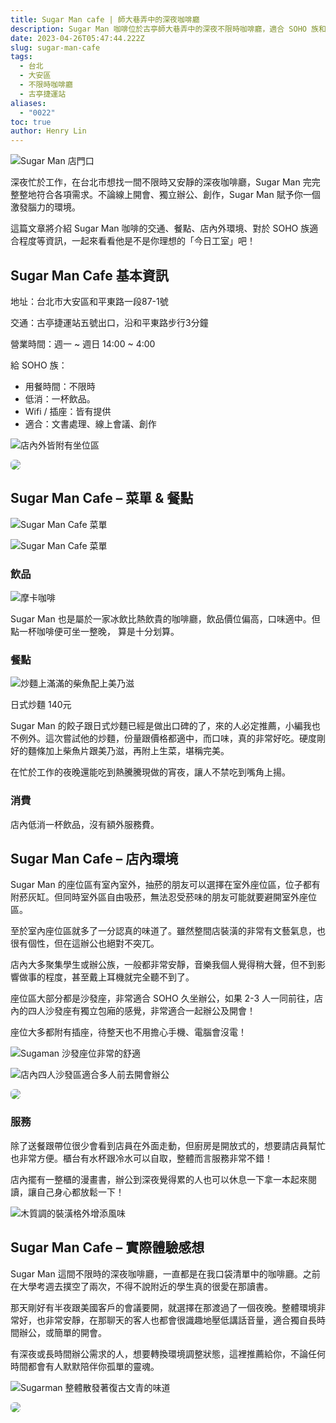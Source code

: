 ```yaml
---
title: Sugar Man cafe | 師大巷弄中的深夜咖啡廳
description: Sugar Man 咖啡位於古亭師大巷弄中的深夜不限時咖啡廳，適合 SOHO 族和遠距辦公者長時間辦公！
date: 2023-04-26T05:47:44.222Z
slug: sugar-man-cafe
tags:
  - 台北
  - 大安區
  - 不限時咖啡廳
  - 古亭捷運站
aliases:
  - "0022"
toc: true
author: Henry Lin
---
```

![Sugar Man 店門口](https://lh3.googleusercontent.com/u/0/docs/ADP-6oHAcodjcZTRQ9cN0AcZ6JByVkTR7u-aIG7vSRSmEnKLZPyOG5GowkIR8C0mbNQm8gs0G23cqEd7MaR2TEkP9NKmbI8xzhS6U-_6rVYYfJrS29w0TLTMUsT5IHn9K3DXDv_2t2ltoO3eSZEJtSBkci6AtWZKwIX35AVpKhRSoKEkhT8dRAVf2Gt5mRodL3bnH8XaWRQMm8s0Iy0cBH5V5kfJ-VQQ9_yh6DQ-6ajedFWk5sjNkr6e48MsabDA0C7KB33ZCJ4N-N8Tj-UfkX0EWXMHcg-m7Z_UxsiVz6FnAOIAFUdlC0PK9VXkmg9Rtow0bw86S7lEEyu3IwDkPqbR0cMLZQ0x5a-gDKTNIY91P7mefync50OrGQRIEBJq889caRy97Zf8jljG1s_vtPa3aJGzx4tFMt3JEEdAnbb9t2EvGLaCVbhH9Wvr052ZdxH9ipwTI6iPxB0FLJ5X7SjjxvCcsdRdM5VfPiGXgqHLw23wOyjDcYJfYtD7NWNftkyGv30jsF90OTedxsoLjV3vdcXwUallF5jFPzjy8PeI0j1CwDrA9_wRCi2bBwX31n9-pDpzD37Ak0mr0SC9H-BVg6mBDm3XOiATvZjrI0K163ZN3CrJcCXRlbRxoilfpXdc7JJvSrkZXeA41p0E7iiMwqyFDXEdUVQ--i-5JjbUX8op_1GdInptuEMe0cGW3eL4K_FqnV1MiLXFhjriDXIlripDDI24808VzQizRLKwiA7P0BoIJqi_o4gSaslaGocB0nKIVEXV1wrJSl2bS3mF3IeEVC02YNGx3cRXxXiP9lkTesG48ivn0w3rtc8w7cYGXdO5ex6gBDeAvxxvXpiO2rtURd7Apz7ZnJUullP7EGyofqVjeCEZOcaEEB2UNcAQc_XqKPdSI0HyzK5Z-TsyhIQwB7bmWcG0sinSmvqS_Vkt594iocW_wJrB632Shbtl8r3hyf0hn0QZTaCGIWIkP7LHR_R8dw7bmLil "Sugar Man 店門口")

深夜忙於工作，在台北市想找一間不限時又安靜的深夜咖啡廳，Sugar Man 完完整整地符合各項需求。不論線上開會、獨立辦公、創作，Sugar Man 賦予你一個激發腦力的環境。

這篇文章將介紹 Sugar Man 咖啡的交通、餐點、店內外環境、對於 SOHO 族適合程度等資訊，一起來看看他是不是你理想的「今日工室」吧！

## Sugar Man Cafe 基本資訊

地址：台北市大安區和平東路一段87-1號

交通：古亭捷運站五號出口，沿和平東路步行3分鐘

營業時間：週一 \~ 週日 14:00 \~ 4:00

給 SOHO 族：

* 用餐時間：不限時
* 低消：一杯飲品。
* Wifi / 插座：皆有提供
* 適合：文書處理、線上會議、創作

![店內外皆附有坐位區](https://lh3.googleusercontent.com/u/0/docs/ADP-6oE4tZw8xB8kNjMmgTUfpJHmWKrN2IQEGrex_d9fBoxJK1m7Ayjr_tMaRnSWrXD6ujG5rcz0qG5kOJbMIqxn7lnd7EAm7BRZg9AGsnimjMAGiCyHl19Jxyzjn3J6R2SyP4HYaIcHJ90s84L4EVZqSpNsV5oMPIOvN5tSiZ76cizIQlFO7A9-uPylrm-T_QOXlojmmdViMp6Zh2JLxBew_qufZYUgdSdSUfEMGV_3AAebAIABxjCTvZMcQLEl3d0XUL_rimnqBeQhTpeu6UCZ_frqCFap4pfH92ShWNV1Re0kHVpSIbEW0iQOdxdfGt3Z6AhfaHbC_1ijSspA2Dr2zGrTDPClxmPa4JIwX0V3I_JtLsjQ3W5-qaXorZBiec5fHKTQG_xehU-lC3jrNnQR35U3ZCf7WRaOQWbqmeNN6m0EZUZuZhipPZNtLrcWjBLO4q6o-1BGS6EfqZDYnWGlEVY16UBr6TkytYg-EB71V5GlOyZ4gxYauqj7fqFWLEi4niL_fU_UvHKd8Pn-4H7rVeVS6hseB4RGw47zMMWEsDuUItXbis6Id1-dWA9LIcTkw8mpCkWpSu5Y-TDhEphoG8NidGepsHL0CAS-Fg6ouWh9Djf7Ll3HT2nGmcnZhI8HOEeSGD_bpeFLVwRFjhh_NhYkHHIKNzI_cYxscLST71XdB9C1iIRKOXRYztggtFWnMyMtuArsQBYDDSMN045BCtPi13bLp7ZN9woMWfq4IHOyWwNndtmvyyY2w8Rh2dbzqMctASyVMYgV8xo_2lZbwa75jTkUMkRfo8ID0bxRbXWPVJDXY7Laf_j0JCHZ3zEdOOe3uDcIWo1JmKfRJ363olxYlGX2Ypt-XHQW_jVSkaBl2QKXj4yywqk26-ImscTpTF0hCAkaZH2oHANtlQrJv2K0kj6kZggMrcnX5LQRi3seL3qauX34dm7xxbVkKYyBTqLHEF_QqxZ071hej3ZAxWnvS9HTSMOkeKVA "店內外皆附有坐位區")

<a href="https://exittaiwan.com" target="_blank">
    <img lazyload src="banner-exittaiwan.webp" style="border-radius:6px;"/>
</a>

## Sugar Man Cafe – 菜單 & 餐點

![Sugar Man Cafe 菜單](https://lh3.googleusercontent.com/u/0/docs/ADP-6oEmnW_14uAb5npjcy_9vQVTezY0GZIeO_RtWPuBpItCMUm0rEKuQM2E0cgQJDkwFVrc-rIEZlsMvSO_w8DTldzY-U82tqssr8uGFm3S8WkJl9iR-RHD4QV05pFeJDaYCDqwSXBISqAYQ5gIHLI_DJiUL5tFclQ4PjWcVpBWM95HBemjwNN4DyYayWNMyPzcbWqc_BR7LK3_fnsWp8Y1GZjMRI9ulmAxJa5NfDZVIULPdnmI-CyOuHl-nB9qDCNDxiZg9AN5bjuO0XrzIJFrryITwnvgAFNYDQzkl-BoroYmhTdKHcyQlmxvzMn45ePhC006RCoaLeHITq6-sn-sMuqAOZx3JdB1M8uxMYWVurn4XXP6MfgMqRIVQu7PWccr7MUUfPJoXowX0ceL1rSW3gt5q29rJBYT1iNkv5APa2UQ5Q8xm4YYB-inpVC7JCuoekxLBLP0T3LJWnn4xTzjeDmOT-WX5FgxLjSM55_nDSVeS5fu0Agqp1gPs1XlBw244-J2EuYWHB79670ghZ_Mqm5s127P9zzDjg2NAe_6jbprssqkh--V4VFZa00CiHM836v_yhblA44W7UIw6AdNGSKopMJRk_XzC--_aw6JcUxo_DaU7Ef2yA3N-0-q4IM48JXVnBncSSUiaFyLBr5UZUy5hsAXoEV3rwWc-LbZ0j9p_I8jnANDlnzgtyTA4q6V1OzuI5S__azYtkOnrBkrvweRQGi080yE3d-WKK-cCBpYCQ7B4PFHtelWAiPdFtUoHBxIokooy0X90lbmj15hlymoxXWbU3sJn7q78zLue1j0ByvOKadIcQgBaeI0UDAod_v2bZPREG4sfkS-_elcPOWiAxLPgl4W_VTQTqzV22_C_LMdhe8PD5ZT20ezx95hJepfhY15qaeW-32ytMEA2MGwZ057TQfRfoi6ghILFspfM4Yjj1H5sS_Xbkv2pxivvaNItf7SDC4ArJH0E--EOZfP5wiYKGQ7xIw1 "Sugar Man Cafe 菜單")

![Sugar Man Cafe 菜單](https://lh3.googleusercontent.com/u/0/docs/ADP-6oG8imj6wKjo3R34BRxz8n8sC3spdo1ApXMstAxRWYENrwCz9J40jz-DtXywrM9CzzOpeOtxj7sZ52g0KMThjqYGhkbggYoYQaTE9ItIQs0HYGLLSw76F7f19hQP4wRPyJCwsuafL2FoBgGpqw1lHKwCtgvww4o4y-hZrMzXfOBqaEV1Aaa06Nh6TqNN2h6GOl-wrEStTu25gMe6tnabrSCYwSzTFmQ3xyYA78aR5EUUX9aPTuoJMuBbnnwAs91K3abNeLQALy3bnGafw-hr7gziRYOIUtMQYYul-VD596ee83byQx3oRuzFVLuib_T7ikxF2zo3GbLHLRZGPn_0oe3P1e8BlMptjXPIRUAStFZxSWk9g3RK9_HPrSYT4rYmGcyFJDKMUw1bKMmp3f1XMduqrXdvN1mTHQ3FVkGz_xru47aBMRgnGmLYsLJ4nuQnqM5tj5VJ5bCp_RJuJtPFFF2Lyz7nSWCFNmXeqqD1zxrCGk5jA8sgN4hf4G-RlVPcMqVDdfbza7d68dOWN2cbOgYahz6TBB1sRmzr7PhSmraOcFGQHuoNkj1w-QM_pr7X2F2v09kWFameBT9KSBBq0w9uXuE1rtbyh8HO7qWvUIsiBp9HupGdtJvzCLkOl5ZVMonsbDtkiXb1ytI3Lh3ghEiPbw3YQeFuY1QzhfHeztLxZ9BZM5ylUH_gPVXkOqNFwpx8x3QvLxj3_hYlsZ_TApI9M5NqwY0mqzSLZwG-j-l2jpGukYmzZBX_Hd-7fJWff-LAN_Enic94uZZHONbjqfUraLfXb6pKiOeqB6nRm-X3x0h6a1CDgT_XT_q9ZTpECViYiPYbouzcuyH0mFMqjN_vXe6dxloNmFpZ5VXgfJhbT0VnnT_FMSJu3euSlISw9UVLd_uq-JkN_0JzNXVD_4d-i0Jye_MBgNp_ViUOzu-lwfNMPePZtzVtmDfFy-zdlkbRUq-6J69R1RBNqgK384grqnVsMsqc8kHW "Sugar Man Cafe 菜單")



### 飲品

![摩卡咖啡](https://lh3.googleusercontent.com/u/0/docs/ADP-6oE-0rYp_qw6J08GFwrkrufNFxiriL_SU1AjCcqjIswEB-42uxV_8Bdut2T-j0R5c50LO-Dm0VAw7BakA-Hi_HkP7B6YPY9ae4_TorT_KpX7Iqu7rAiUmR0kJeQgR6DM1YIf_5pMHnwsmimm2DEG9-7x3oohneRNE3bfv9D8_T2-0Aqu4Duw1xsUsAKkJvXRaEdRmKpV6yTUoFPi16RxApe32O6cBlifPEVUH-xWNHHuxwJlTp09akQ7GPSQsbFOrJNJwoJpjZZ14uM_kZBmXuYJvfVAogv-KlQV-jDyc5at5juLnzJx2KY3E5UGZTFZS2DV2a1FmHATygeda0v0pqp7dqODJvch5vXIx9JGic20U_ea-Etd4agH4-zRSWhRzCcnK6klRrgciE1n1xMocqpA6ZAytL-ypcVWNWzfst009gzWXQva7hG4ifwb4vTACnLAw_xOmg7gS9vbLhE2JK_vJ06yeelIs5-TwbE7WOEO1kii9ZTWS7sHK-LItn-waTnmDZHtqrP97_outxrJ6IdfzN2Y7c-cqFPkoCUj0yrVEiaOa1bOr7ur791I-tUMb-1DzUXJjhgWcXUKNGW_LVpoj_x-6UD03O3wcq2hv8ZE5o37aWoITg_zcxu4fjCObtGrxU-oiYAJCC_laPhdFR49VmqUmQebFZ4-Nrih2mVjk-VhwjED2Cz9oaYNKKGmeijGDvZ2MEWxyGLlYBr3NsKZnsm-5b51RZB8PB4vSrIuThSX8K36HWOfM93dMv9LG4juixmtjZe0isxXpDaWY6W3lMFexL4Xf24dN2K4CUwgId0XBbBvQwgWt9lMkJypRf2ba5v1hxA0I7cSQBNLIdA9PZMbNmYjCiILeCEJZgJAsLQnfNxrpnYgv88ygvjz2fbrmHgEpSd86D-YNNb60nF6wDex9hhD0thLEKhl91-Num-N7e39GzqL1iggrDDdGtcDeBZCKgJk9-LKXnFsXzSQq13t0INOJT9a "摩卡咖啡（冰）190元，可做冷熱飲，鮮奶油、甜度皆可調整")

Sugar Man 也是屬於一家冰飲比熱飲貴的咖啡廳，飲品價位偏高，口味適中。但點一杯咖啡便可坐一整晚， 算是十分划算。

### 餐點

![炒麵上滿滿的柴魚配上美乃滋](https://lh3.googleusercontent.com/u/0/docs/ADP-6oHSdJw7TAVuMENaqlGyGt5aY-_6fBJgerbRfx_NFW5mv6GsQh2zzrzxTfRt-XBND0d-QiniX8lXM9zi81OQ0A9-n3BqoB3myvw1h5oYeIpvgpSoslK24dFiwGP685cJwRalqwOgwR-QRJwnr9cRTZllGu-u3hieAJn9vOUqK8rEG-aexVVogt26aB0LBL_RcjnuW5ElzwDUjRQBt2iBErAcw3th-O-sLQBlVq9xv25X9BphgH3benHal9L8vLzniLZ53CywIusDWKG42R2RS3nJ3QeQ4IT6RMOSY_PYuRB82_Y4Spgye6r1ZyoLZtFBoogiZ1nKXzE-5VT41Gx62pDLrKsUlvay-X2n__Qlh7BmYsl8EcHweilyFvory-udkbl1YwZJCWCMmalWNfKX0jAjdkYYYtGT_Lt3FGjjlGP88qT0tH3QiOva_zhM_6FwgQhZ0itvm6_BFFjLXguNaXR3pG0oaLaP4Vu4UwLKIX3rShaE5gnGUYvbxNk4EZ3IxqHjPeVDuO82Fqs2fUxPbFRdOJQ1emj5hy-PAucsh2_sOgEDYlw7RkYSbDnIi9vgMKoz90DcO3uJVevk1IrkhvVS-vCInfDD8f3XjLk4URk_m2jDwQbs0X3cCyc1c-0D_ZEsaL3ASX4JqyIGBb0NvXo9vK7E6KN26ysFlLYhTWWXwk8NJwJuxH9Kef2gVx6Ro-1ozrX4jVmHCu1pUl0OgPs1700C0MmChyhMYLSue685JJ5WMQ5Uqt7VpSRU9fQYpRgbC6114TttJO58Ib_bJ47Vn7d6svq4Uu26JxWwQGL5pLbTgJB7uBT-aPRNipMPBiyXGA2fWWS9laarILMRAIBY9oAuY9CYHWFIgVjt9lC5k8b-t3yRIxCxQpIo6GJ1JbbVXhztYt3iZEQSRE-13M-90PL_n65Xpp90b6TSLY_qmlAxkIKYlDTV7sPvROEdniByYHmlCcf9Xv79mXbxDLvmGjQOWNiXaSF5 "炒麵上滿滿的柴魚配上美乃滋")

日式炒麵 140元

Sugar Man 的餃子跟日式炒麵已經是做出口碑的了，來的人必定推薦，小編我也不例外。這次嘗試他的炒麵，份量跟價格都適中，而口味，真的非常好吃。硬度剛好的麵條加上柴魚片跟美乃滋，再附上生菜，堪稱完美。

在忙於工作的夜晚還能吃到熱騰騰現做的宵夜，讓人不禁吃到嘴角上揚。

### 消費

店內低消一杯飲品，沒有額外服務費。

## Sugar Man Cafe – 店內環境

Sugar Man 的座位區有室內室外，抽菸的朋友可以選擇在室外座位區，位子都有附菸灰缸。但同時室外區自由吸菸，無法忍受菸味的朋友可能就要避開室外座位區。

至於室內座位區就多了一分認真的味道了。雖然整間店裝潢的非常有文藝氣息，也很有個性，但在這辦公也絕對不突兀。

店內大多聚集學生或辦公族，一般都非常安靜，音樂我個人覺得稍大聲，但不到影響做事的程度，甚至戴上耳機就完全聽不到了。

座位區大部分都是沙發座，非常適合 SOHO 久坐辦公，如果 2-3 人一同前往，店內的四人沙發座有獨立包廂的感覺，非常適合一起辦公及開會！

座位大多都附有插座，待整天也不用擔心手機、電腦會沒電！

![Sugaman 沙發座位非常的舒適](https://lh3.googleusercontent.com/u/0/docs/ADP-6oGM75MDetM1YUB_w2ZgM8b_GxT1QbNAH7orRXSCTO1utM52NKlSCy6cHB5FUppsx8lGaVsajLRbkCCRoJffdyDgdki2W8emBgxnLC-tCF_tSY7N_PYPXcwCAX3v9SQKrjddlRF2-xwCMMuxiqQhpZSXeQkmBzk5ahHuCizzu09iB_sYcKJOK3AQIwM7r773jdwuIRru4CrwT76Do0dRPlryeG8Kce4wSc5d0jBZooPKZTK1U_Pr7EmP7GKX6_04HOsqrsOoeEhit4acDgnnISyBRcnqBrd8I1PL8P7ogroa_ibE7ArnJ3TNMk-5QYmz5a5FcCGzvJc1jzuK4bCvzFQaA816jAxmCpxHuh7m59h51A4KsHczdF8ym3kxcv8x83_KRk5DQduEkFEb0yuxjWCp9zvkgoMKFjH4ykYQ4ThxptkfIy1FISztPnSYJT1rmSAyjJNC-i3EN5ng3PUiQqiFzbovYyc41A_gldi6EDGU1gCxHYDCre1hgd8vadsZeiu2mssxpG903-PX5yrJ3LBVY3EIOB2rszBustf1fT8SiRoY_6qbYEkXOVQQxXl5RVUKE6xwgfYN5FKVlnqEsFLsGxZ9s38HfHs4DOCRDbD-kp1kta05vVETL6ATHF0ouUrU5nY0f-TbtNGPkmdSI3kIDOthFF9tGzwuFqQMRcQgdzEwVV541BzJvNlav_HkYLLdeHdkyq7ufgVecTaqRtXpszpDkRu7hJWxdixRDhe426pKJXTGQE3kYzw1-MQ9MLVld7MI5dOvffGxT9lJhFYBr3fDjd8GTbz93JShoCK1pNfxKJJYqWkev-6yoOaESi1JTnT18U7XLPbQrOCQjXBiOtvPzuSyOgY5-wz8oNzT2CVdHhm_SGLM5iVztEuPIm98rfby1WjGXeaZLi6jPpB7PPGzztlQe79DXlWb0PvDfYjBWeWmzjYWZl3Lf_qxOutb37VrOK1wE7W8GBvmkhI28oI9K9_xAyQO "Sugaman 沙發座位非常的舒適")

![店內四人沙發區適合多人前去開會辦公](https://lh3.googleusercontent.com/u/0/docs/ADP-6oE-1Q2--qIWK6SLy0h2QGyTXkKP5s4jnbjfOOv-ftxj3UYiKzqC6IcVmJ0aJd1CwaSR6g0rCxbbS8fcbt50is40u-zcEvZegrIcUEkdgYftrRw-99rprhREvKKMHsiT_nISJTj1d24gCi6fO6HJkCX2p8cUHy2xvR9UdOaJKEL4yDGvzq5W3oZJKLxrdhhsxOJMi2U1nNW1GxzWRVe1vJ5XyzVzsHYeV5_YuOt4kIgmPY3YV48djtKOioyQ-Qfg_S9aFf3uBVAJ7ZrqH7uf04UjopacCxMG2c-z6W3v3TRfdb7l7p-VNHah3qgl-DAORg32q7EOZGxu6v9sS_S5gNG7vwcprA_I8zzkDuRSpKNqQOu5oYOW0LsK78sKFOqmGXnbfP-HMDGs6CxQThOSzamS6tY7YYvZGyxba4WKoeSTzmbsDcZeC2ZJOilUxYSwBNjMJBoa5lFJx-ncl-0ffD4z99Xmt6vjC0RjWebQZUZQT-5jQKt9u9iHl5iq2sun0VR6PvZwt9lVgJiLD5C0At_Ui5av77ukGJjnAIhvnte3E5uM1dUOcPK7zFDReuDOSNcOTb8JfLMswofc6Dwy-Svfj5Q7mwZzHPBhb1yu69YsvoYI9W5zXpGK0HKNDy8-poDnNtV2qKz_9eEk9JzeFH5Bm0hIANsReb546YKHfWIbxCfXvbNCiY9yp1Y5AcWK9XXlJmSKKQOLIkxx5hYmWQM75D2yDTeBUuMMxdRLU4SIYMzdyaIZk8DMsGU-wCJ5CK4Xhj6ZZ6bSzjQw5N97Zwo-2q7w_MRSb6PP9YJ4GYdsJggYML-4oYILNmRPUK1WracgJayJcEsXllMsdzBodzgjc9rlJZ0lL4ZeuvHrIyJ0tfk0B5g-pdHTOhMnxGgETaLiLlSwE9D2DKrnOZC9rAKE-jbv-LEIE_jokYfZ7QfXmcX8BBcL_nf9ByWfWL8IZ7mAGzFeXn1hAKeb0ChdEETBO6PZx91WuwwN "店內四人沙發區適合多人前去開會辦公")

<a href="https://exittaiwan.com" target="_blank">
    <img lazyload src="banner-exittaiwan.webp" style="border-radius:6px;"/>
</a>

### 服務

除了送餐跟帶位很少會看到店員在外面走動，但廚房是開放式的，想要請店員幫忙也非常方便。櫃台有水杯跟冷水可以自取，整體而言服務非常不錯！

店內擺有一整櫃的漫畫書，辦公到深夜覺得累的人也可以休息一下拿一本起來閱讀，讓自己身心都放鬆一下！

![木質調的裝潢格外增添風味](https://lh3.googleusercontent.com/u/0/docs/ADP-6oFNPBI6OjGGDMjCPb6RzAk2GaUk0ICijVLeg9ICyoefcyTJmBz5rn91xHYLGXHYJfGWVFMvDQeh-csrg02HyVUTqyVS_YXrsTIbHoarNjQNah9YYoLlqcYOHlJL9Xqa3rl9KRBEXrJVga7aVXz42kI8AZjBIEAlPkuGt8fCqkYvh5FsgR21kgfLwuE-vyYELj8HMmEl6pBk61EQrku3tP5Wl2y5AaSlVdgy84tTI6s6jnGV6UVuOw1z9oJ5-TvtMyarhM2EVK-kY9QX4fymfMGTIgDLByx4zr1klZnvEq95TShjmbNCGWOHX-wJBNc3cKAC8pAHJRnSBs5YIh_v9dqCV1jbBzqY8Rn732Z_jpgq5PIctM_GQgXuG-ABkpHdxBPLMvlvcoqwBf1U2Vbs_nV1yD0N0-OcUJ3ErOozYIvlOVpLLvYd7RRShMeHqCGxk7GwcpBqnxDyxN2HoBMMnZzzYDb_xrApJfRdYBuyiHgJ4V7FMcLhkqhSj_O2NDOCERyfa4iTSf8HiEXQG7kOprTO3U0jCodUubWTn6fwWYbbA-IqLPPKS6-mJ_fAGDPCvmb_tVArjvC8fM3yKh8-uppCF5dT-_MoITn0wHcllqI4mMtjTJT1lgYFXNpyzT_-JyoAGc19U3KKfwb93bNMs6xHyZ1Cc3NMrHPZe_pn9-oym2MUdLyBDarxWyW9bNh1ijPPfIx-dNRlyF9h1SEM_gfkBLodReqd2lnUnueZfXd3hR6mFK1W_kBVjesAz7n7fK9nElnHGpNOdaK_lMiOqPQUj8j6iaXAsOdtoVZrIkvv7eWcQJ-PglpCxed8F2GkQEiXKKAbfcVg8qdTlXid-C7GL75-qow0UEmqyeQgqjA28N38KXDFlbKIqSqpYzSN6zr7ARRZWhtf1i5HdkjdmL7ONxwnSDOjlIj-r8s5r3PtObEkzuAltjqezrfkMlwCmGEgF4Z7QCsU3_Ei6h3VnICGqOFAOrhFWxE8 "木質調的裝潢格外增添風味")

## Sugar Man Cafe – 實際體驗感想

Sugar Man 這間不限時的深夜咖啡廳，一直都是在我口袋清單中的咖啡廳。之前在大學考週去撲空了兩次，不得不說附近的學生真的很愛在那讀書。

那天剛好有半夜跟美國客戶的會議要開，就選擇在那渡過了一個夜晚。整體環境非常好，也非常安靜，在那聊天的客人也都會很識趣地壓低講話音量，適合獨自長時間辦公，或簡單的開會。

有深夜或長時間辦公需求的人，想要轉換環境調整狀態，這裡推薦給你，不論任何時間都會有人默默陪伴你孤單的靈魂。

![Sugarman 整體散發著復古文青的味道](https://lh3.googleusercontent.com/u/0/docs/ADP-6oHxTiIKs8TaaCT4wnqVQXQPm6TOPuU_8gISUBn5OKBYnFmGcllxbUJ_Q28fzOgi7S8jkz6uT5g7dr2rToM0C1xtni15zEcQ0OY4ZTLD7eK068x8q3v4aSdpptqi5ChQlPDAF3RYlL7yVtF5eIQ6XmHBLEbXySwYMeVFd_lR8uRqvPbCQ9t3kv-OxumV_4lxvYkBZ_kZUQt6-qm6xmm12qxSNIhvemorqpvQiMDrvGsRUjiwIVlzVkwS4Ka83KyePl_RjiB3jo5mZ-NTntXSBj4Ff14Bxso_c1r4EZmyL-ZpFyA-BNifgDrCO20k4w1OurcqvPhYIsAU81YnAqX9cvPNZaszNzboGTEzGpe9CDbPFWLZc2OubN1Jq4oLzR6nchhr3PLoXi-Uv2CLxOBx6BVol1GHAxdicIMQhMCeV3ypsHQ3_SSTJwkMqgpgt_9R73FyZuTcQg7jp-yeuCqnEFlRQVI8FJ-OxZqAMf-FHNxLwbGPOsBH2rba4is6lrRQEEPcP9MmS_o46qdQBcVxzlIS_i_WbYj0zTRBO5QqhbmakmxRfdpIyg2IaqHZxtx-nSxB1I7HrwkuyCgXuD-e-CDGXnY1jdXW7mAN-HItujvJWSTN6phlcgQ8tnwfKKShOr-njm3fiQZalH4HWa4ZLR7uHnqZdoLd8QMKs_S89kYAZSeRWAiwvoGJ1NaQ9e-lyYTLag2IQyHg1YoZhjrREquEjQW5kvTzzaLahw3B8H2PRnX2pjOznLgMUiwh1U-vgciSrHqAVqeXbV6Y04ukbYcRZXLe95V1rk1teMQKRDZ1Pf6ndabNfKUk20aQ_ha1qXLRqGoN3Thm6MQN96kW8s7O4Z2qzWd1ZyUz0WwkZoifxFsN2ZSxjoxpAnnTCx1eBqTYPj7-CM5ZZDaUTKQbmgKcHM4Rpg3CotTz7Q929gs6ZsQ8q3l_QDW6H2U78hXPFS2VyzUmCeeWouXEl1QV9pddmmgaG8IcZD6g "Sugarman 整體散發著復古文青的味道")

<a href="https://exittaiwan.com" target="_blank">
    <img lazyload src="banner-exittaiwan.webp" style="border-radius:6px;"/>
</a>